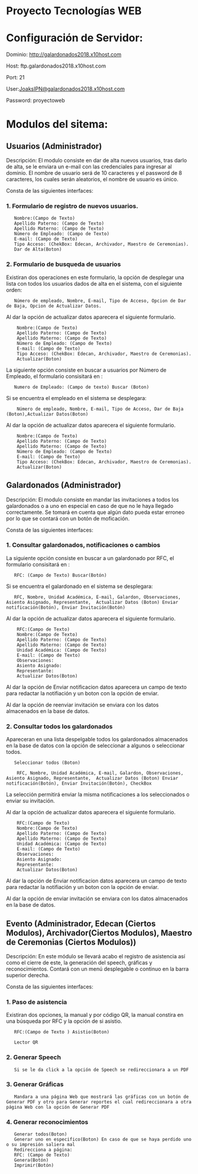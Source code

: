 # Proyecto Tecnologías WEB
# Configuración de Servidor:
Dominio: http://galardonados2018.x10host.com

Host: ftp.galardonados2018.x10host.com

Port: 21

User:JoaksIPN@galardonados2018.x10host.com

Password: proyectoweb

# Modulos del sitema:
## Usuarios (Administrador)
Descripción: El modulo consiste en dar de alta nuevos usuarios, tras darlo de alta, se le enviara un e-mail con las credenciales para ingresar al dominio. El nombre de usuario será de 10 caracteres y el password de 8 caracteres, los cuales serán aleatorios, el nombre de usuario es único.

Consta de las siguientes interfaces:
### 1. Formulario de registro de nuevos usuarios.
       Nombre:(Campo de Texto) 
       Apellido Paterno: (Campo de Texto)
       Apellido Materno: (Campo de Texto)
       Número de Empleado: (Campo de Texto)
       E-mail: (Campo de Texto)
       Tipo Acceso: (ChekBox: Edecan, Archivador, Maestro de Ceremonias).
       Dar de Alta(Boton)
       
### 2. Formulario de busqueda de usuarios
Existiran dos operaciones en este formulario, la opción de desplegar una lista con todos los usuarios dados de alta en el sistema, con el siguiente orden:

       Número de empleado, Nombre, E-mail, Tipo de Acceso, Opcion de Dar de Baja, Opcion de Actualizar Datos.
       
Al dar la opción de actualizar datos aparecera el siguiente formulario. 

        Nombre:(Campo de Texto) 
        Apellido Paterno: (Campo de Texto)
        Apellido Materno: (Campo de Texto)
        Número de Empleado: (Campo de Texto)
        E-mail: (Campo de Texto)
        Tipo Acceso: (ChekBox: Edecan, Archivador, Maestro de Ceremonias).
        Actualizar(Boton)
 
 La siguiente opción consiste en buscar a usuarios por Número de Empleado, el formulario consisitará en :
 
       Numero de Empleado: (Campo de texto) Buscar (Boton)
       
 Si se encuentra el empleado en el sistema se desplegara:
 
        Número de empleado, Nombre, E-mail, Tipo de Acceso, Dar de Baja (Boton),Actualizar Datos(Boton)
 
 Al dar la opción de actualizar datos aparecera el siguiente formulario. 

        Nombre:(Campo de Texto) 
        Apellido Paterno: (Campo de Texto)
        Apellido Materno: (Campo de Texto)
        Número de Empleado: (Campo de Texto)
        E-mail: (Campo de Texto)
        Tipo Acceso: (ChekBox: Edecan, Archivador, Maestro de Ceremonias).
        Actualizar(Boton)
       
       
## Galardonados (Administrador)
Descripción: El modulo consiste en mandar las invitaciones a todos los galardonados o a uno en especial en caso de que no le haya llegado correctamente. Se tomará en cuenta que algún dato pueda estar erroneo por lo que se contará con un botón de moficación. 

Consta de las siguientes interfaces:
### 1. Consultar galardonados, notificaciones o cambios

La siguiente opción consiste en buscar a un galardonado por RFC, el formulario consisitará en :
 
       RFC: (Campo de Texto) Buscar(Botón)
       
 Si se encuentra el galardonado en el sistema se desplegara:
       
       RFC, Nombre, Unidad Académica, E-mail, Galardon, Observaciones,  Asiento Asignado, Representante,  Actualizar Datos (Boton) Enviar notificación(Botón), Enviar Invitación(Botón)
       
 Al dar la opción de actualizar datos aparecera el siguiente formulario. 

        RFC:(Campo de Texto) 
        Nombre:(Campo de Texto) 
        Apellido Paterno: (Campo de Texto)
        Apellido Materno: (Campo de Texto)
        Unidad Académica: (Campo de Texto)
        E-mail: (Campo de Texto)
        Observaciones:
        Asiento Asignado:
        Representante:
        Actualizar Datos(Boton)
       
Al dar la opción de Enviar notificacion datos aparecera un campo de texto para redactar la notifiación y un boton con la opción de enviar.

Al dar la opción de reenviar invitación se enviara con los datos almacenados en la base de datos.
### 2. Consultar todos los galardonados

Apareceran en una lista despelgable todos los galardonados almacenados en  la base de datos con la opción de seleccionar a algunos o seleccionar todos.

       Seleccionar todos (Boton)
       
        RFC, Nombre, Unidad Académica, E-mail, Galardon, Observaciones,  Asiento Asignado, Representante,  Actualizar Datos (Boton) Enviar notificación(Botón), Enviar Invitación(Botón), CheckBox
        
        
La selección permitirá enviar la misma notificaciones a los seleccionados o enviar su invitación.

 Al dar la opción de actualizar datos aparecera el siguiente formulario. 

        RFC:(Campo de Texto) 
        Nombre:(Campo de Texto) 
        Apellido Paterno: (Campo de Texto)
        Apellido Materno: (Campo de Texto)
        Unidad Académica: (Campo de Texto)
        E-mail: (Campo de Texto)
        Observaciones:
        Asiento Asignado:
        Representante:
        Actualizar Datos(Boton)
       
Al dar la opción de Enviar notificacion datos aparecera un campo de texto para redactar la notifiación y un boton con la opción de enviar.

Al dar la opción de enviar invitación se enviara con los datos almacenados en la base de datos.
       
## Evento (Administrador, Edecan (Ciertos Modulos), Archivador(Ciertos Modulos), Maestro de Ceremonias (Ciertos Modulos))
Descripción: En este módulo se llevará acabo el registro de asistencia así como el cierre de este, la generación del speech, gráficas y reconocimientos. Contará con un menú desplegable o continuo en la barra superior derecha.

Consta de las siguientes interfaces:
### 1. Paso de asistencia

Existiran dos opciones, la manual y por código QR, la manual constira en una búsqueda por RFC y la opción de si asistio.

       RFC:(Campo de Texto ) Asistio(Boton)
                
       Lector QR
       
### 2. Generar Speech
       Si se le da click a la opción de Speech se redireccionara a un PDF

### 3. Generar Gráficas
       Mandara a una página Web que mostrará las gráficas con un botón de Generar PDF y otro para Generar reportes el cual redireccionara a otra página Web con la opción de Generar PDF

### 4. Generar reconocimientos
       Generar todos(Boton)
       Generar uno en especifico(Boton) En caso de que se haya perdido uno o su impresión saliera mal
       Redirecciona a página:
       RFC: (Campo de Texto)              
       Genera(Botón)
       Imprimir(Botón)
